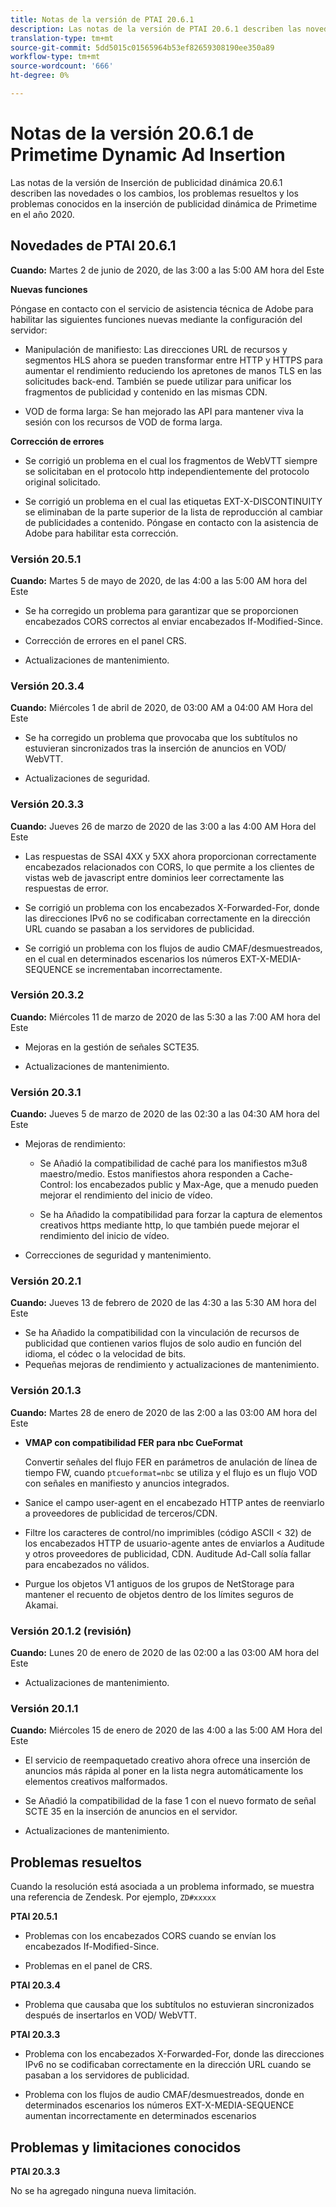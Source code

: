 ```yaml
---
title: Notas de la versión de PTAI 20.6.1
description: Las notas de la versión de PTAI 20.6.1 describen las novedades o los cambios que se han producido en la inserción de publicidad dinámica de Primetime en el año 2020.
translation-type: tm+mt
source-git-commit: 5dd5015c01565964b53ef82659308190ee350a89
workflow-type: tm+mt
source-wordcount: '666'
ht-degree: 0%

---
```



# Notas de la versión 20.6.1 de Primetime Dynamic Ad Insertion

Las notas de la versión de Inserción de publicidad dinámica 20.6.1 describen las novedades o los cambios, los problemas resueltos y los problemas conocidos en la inserción de publicidad dinámica de Primetime en el año 2020.

## Novedades de PTAI 20.6.1

**Cuando:** Martes 2 de junio de 2020, de las 3:00 a las 5:00 AM hora del Este

**Nuevas funciones**

Póngase en contacto con el servicio de asistencia técnica de Adobe para habilitar las siguientes funciones nuevas mediante la configuración del servidor:

* Manipulación de manifiesto: Las direcciones URL de recursos y segmentos HLS ahora se pueden transformar entre HTTP y HTTPS para aumentar el rendimiento reduciendo los apretones de manos TLS en las solicitudes back-end. También se puede utilizar para unificar los fragmentos de publicidad y contenido en las mismas CDN.

* VOD de forma larga: Se han mejorado las API para mantener viva la sesión con los recursos de VOD de forma larga.

**Corrección de errores**

* Se corrigió un problema en el cual los fragmentos de WebVTT siempre se solicitaban en el protocolo http independientemente del protocolo original solicitado.

* Se corrigió un problema en el cual las etiquetas EXT-X-DISCONTINUITY se eliminaban de la parte superior de la lista de reproducción al cambiar de publicidades a contenido. Póngase en contacto con la asistencia de Adobe para habilitar esta corrección.

### Versión 20.5.1

**Cuando:** Martes 5 de mayo de 2020, de las 4:00 a las 5:00 AM hora del Este

* Se ha corregido un problema para garantizar que se proporcionen encabezados CORS correctos al enviar encabezados If-Modified-Since.

* Corrección de errores en el panel CRS.

* Actualizaciones de mantenimiento.

### Versión 20.3.4

**Cuando:** Miércoles 1 de abril de 2020, de 03:00 AM a 04:00 AM Hora del Este

* Se ha corregido un problema que provocaba que los subtítulos no estuvieran sincronizados tras la inserción de anuncios en VOD/ WebVTT.

* Actualizaciones de seguridad.

### Versión 20.3.3

**Cuando:** Jueves 26 de marzo de 2020 de las 3:00 a las 4:00 AM Hora del Este

* Las respuestas de SSAI 4XX y 5XX ahora proporcionan correctamente encabezados relacionados con CORS, lo que permite a los clientes de vistas web de javascript entre dominios leer correctamente las respuestas de error.

* Se corrigió un problema con los encabezados X-Forwarded-For, donde las direcciones IPv6 no se codificaban correctamente en la dirección URL cuando se pasaban a los servidores de publicidad.

* Se corrigió un problema con los flujos de audio CMAF/desmuestreados, en el cual en determinados escenarios los números EXT-X-MEDIA-SEQUENCE se incrementaban incorrectamente.

### Versión 20.3.2

**Cuando:** Miércoles 11 de marzo de 2020 de las 5:30 a las 7:00 AM hora del Este

* Mejoras en la gestión de señales SCTE35.

* Actualizaciones de mantenimiento.

### Versión 20.3.1

**Cuando:** Jueves 5 de marzo de 2020 de las 02:30 a las 04:30 AM hora del Este

* Mejoras de rendimiento:

   * Se Añadió la compatibilidad de caché para los manifiestos m3u8 maestro/medio. Estos manifiestos ahora responden a Cache-Control: los encabezados public y Max-Age, que a menudo pueden mejorar el rendimiento del inicio de vídeo.

   * Se ha Añadido la compatibilidad para forzar la captura de elementos creativos https mediante http, lo que también puede mejorar el rendimiento del inicio de vídeo.

* Correcciones de seguridad y mantenimiento.

### Versión 20.2.1

**Cuando:** Jueves 13 de febrero de 2020 de las 4:30 a las 5:30 AM hora del Este

* Se ha Añadido la compatibilidad con la vinculación de recursos de publicidad que contienen varios flujos de solo audio en función del idioma, el códec o la velocidad de bits.
* Pequeñas mejoras de rendimiento y actualizaciones de mantenimiento.

### Versión 20.1.3

**Cuando:** Martes 28 de enero de 2020 de las 2:00 a las 03:00 AM hora del Este

* **VMAP con compatibilidad FER para nbc CueFormat**

   Convertir señales del flujo FER en parámetros de anulación de línea de tiempo FW, cuando `ptcueformat=nbc` se utiliza y el flujo es un flujo VOD con señales en manifiesto y anuncios integrados.

* Sanice el campo user-agent en el encabezado HTTP antes de reenviarlo a proveedores de publicidad de terceros/CDN.

* Filtre los caracteres de control/no imprimibles (código ASCII &lt; 32) de los encabezados HTTP de usuario-agente antes de enviarlos a Auditude y otros proveedores de publicidad, CDN. Auditude Ad-Call solía fallar para encabezados no válidos.

* Purgue los objetos V1 antiguos de los grupos de NetStorage para mantener el recuento de objetos dentro de los límites seguros de Akamai.

### Versión 20.1.2 (revisión)

**Cuando:** Lunes 20 de enero de 2020 de las 02:00 a las 03:00 AM hora del Este

* Actualizaciones de mantenimiento.

### Versión 20.1.1

**Cuando:** Miércoles 15 de enero de 2020 de las 4:00 a las 5:00 AM Hora del Este

* El servicio de reempaquetado creativo ahora ofrece una inserción de anuncios más rápida al poner en la lista negra automáticamente los elementos creativos malformados.

* Se Añadió la compatibilidad de la fase 1 con el nuevo formato de señal SCTE 35 en la inserción de anuncios en el servidor.

* Actualizaciones de mantenimiento.

## Problemas resueltos

Cuando la resolución está asociada a un problema informado, se muestra una referencia de Zendesk. Por ejemplo, `ZD#xxxxx`

**PTAI 20.5.1**

* Problemas con los encabezados CORS cuando se envían los encabezados If-Modified-Since.

* Problemas en el panel de CRS.

**PTAI 20.3.4**

* Problema que causaba que los subtítulos no estuvieran sincronizados después de insertarlos en VOD/ WebVTT.

**PTAI 20.3.3**

* Problema con los encabezados X-Forwarded-For, donde las direcciones IPv6 no se codificaban correctamente en la dirección URL cuando se pasaban a los servidores de publicidad.

* Problema con los flujos de audio CMAF/desmuestreados, donde en determinados escenarios los números EXT-X-MEDIA-SEQUENCE aumentan incorrectamente en determinados escenarios

## Problemas y limitaciones conocidos

**PTAI 20.3.3**

No se ha agregado ninguna nueva limitación.
